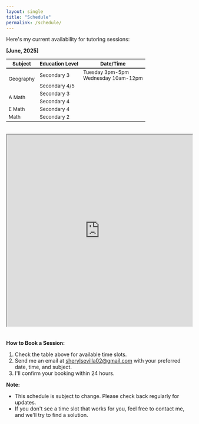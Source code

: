 ```yaml
---
layout: single
title: "Schedule"
permalink: /schedule/
---
```


Here's my current availability for tutoring sessions:

**[June, 2025]**

<table style="border-collapse: collapse; width: 100%; font-size: 13.5px;">
  <thead style="border-bottom: 2px solid black;">
    <tr>
      <th>Subject</th>
      <th>Education Level</th>
      <th>Date/Time</th>
    </tr>
  </thead>
  <tbody>
    <tr>
      <td rowspan="2">Geography</td>
      <td>Secondary 3</td>
      <td>Tuesday 3pm-5pm<br>Wednesday 10am-12pm</td>
    </tr>
    <tr>
      <td>Secondary 4/5</td>
      <td></td>
    </tr>
    <tr>
      <td rowspan="2">A Math</td>
      <td>Secondary 3</td>
      <td></td>
    </tr>
    <tr>
      <td>Secondary 4</td>
      <td></td>
    </tr>
    <tr>
      <td>E Math</td>
      <td>Secondary 4</td>
      <td></td>
    </tr>
    <tr>
      <td>Math</td>
      <td>Secondary 2</td>
      <td></td>
    </tr>
  </tbody>
</table>

<iframe 
  src="https://docs.google.com/spreadsheets/d/e/2PACX-1vRNj0nhW1nS3an3Y8E5JPyq_xakh368C2Nk0r4xwtph-CsQCxWMXV-xId25FARbvOanwjm0fy_pY4W5/pubhtml?gid=0&amp;single=true&amp;widget=true&amp;headers=false"
  width="100%" 
  height="520"
  style="margin-top: 20px; margin-bottom: 20px;">
</iframe>

<!-- | Subject    | Education Level | Date/Time |
|------------|-----------------|-----------|
| <td rowspan="2">Geography</td> | Secondary 3 |           |
|            | Secondary 4     |           |
| <td rowspan="2">A Math</td>  | Secondary 3 |           |
|            | Secondary 4     |           |
| E Math     | Secondary 4     |           |
| Math       | Secondary 2     |           | -->

<!-- <iframe 
  src="https://docs.google.com/spreadsheets/d/e/2PACX-1vRNj0nhW1nS3an3Y8E5JPyq_xakh368C2Nk0r4xwtph-CsQCxWMXV-xId25FARbvOanwjm0fy_pY4W5/pubhtml?gid=1745429309&amp;single=true&amp;widget=true&amp;headers=false"
  width="100%" 
  height="400">
</iframe> -->

<!-- <table style="border-collapse: collapse; width: 100%;">
  <thead style="border-bottom: 2px solid black;">
    <tr>
      <th>Subject</th>
      <th>Education Level</th>
      <th>Date/Time</th>
    </tr>
  </thead>
  <tbody>
    <tr>
      <td rowspan="2">Geography</td>
      <td>Secondary 3</td>
      <td>Tuesday 3-5pm</td>
    </tr>
    <tr>
      <td>Secondary 4</td>
      <td></td>
    </tr>
    <tr>
      <td rowspan="2">A Math</td>
      <td>Secondary 3</td>
      <td></td>
    </tr>
    <tr>
      <td>Secondary 4</td>
      <td></td>
    </tr>
    <tr>
      <td>E Math</td>
      <td>Secondary 4</td>
      <td></td>
    </tr>
    <tr>
      <td>Math</td>
      <td>Secondary 2</td>
      <td></td>
    </tr>
  </tbody>
</table> -->

**How to Book a Session:**

1.  Check the table above for available time slots.
2.  Send me an email at sherylsevilla02@gmail.com with your preferred date, time, and subject.
3.  I'll confirm your booking within 24 hours.

**Note:**

*   This schedule is subject to change. Please check back regularly for updates.
*   If you don't see a time slot that works for you, feel free to contact me, and we'll try to find a solution.